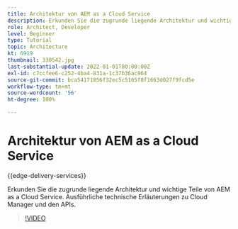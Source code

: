 ```yaml
---
title: Architektur von AEM as a Cloud Service
description: Erkunden Sie die zugrunde liegende Architektur und wichtige Teile von AEM as a Cloud Service. Ausführliche technische Erläuterungen zu Cloud Manager und den APIs.
role: Architect, Developer
level: Beginner
type: Tutorial
topic: Architecture
kt: 6919
thumbnail: 330542.jpg
last-substantial-update: 2022-01-01T00:00:00Z
exl-id: c7ccfee6-c252-4ba4-831a-1c37b36ac964
source-git-commit: bca54171856f32ec5c5165f8f1663d027f9fcd5e
workflow-type: tm+mt
source-wordcount: '56'
ht-degree: 100%

---
```


# Architektur von AEM as a Cloud Service

{{edge-delivery-services}}

Erkunden Sie die zugrunde liegende Architektur und wichtige Teile von AEM as a Cloud Service. Ausführliche technische Erläuterungen zu Cloud Manager und den APIs.

>[!VIDEO](https://video.tv.adobe.com/v/330542?quality=12&learn=on)
